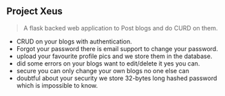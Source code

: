 ## Project Xeus

> A flask backed web application to Post blogs and do CURD on them.
- CRUD on your blogs with authentication.
- Forgot your password there is email support to change your password.
- upload your favourite profile pics and we store them in the database.
- did some errors on your blogs want to edit/delete it yes you can.
- secure you can only change your own blogs no one else can
- doubtful about your security we store 32-bytes long hashed password which is impossible to know. 
